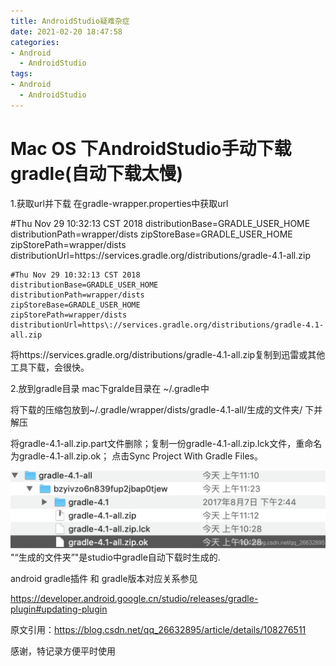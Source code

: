 ```yaml
---
title: AndroidStudio疑难杂症
date: 2021-02-20 18:47:58
categories:
- Android 
  - AndroidStudio
tags:
- Android 
  - AndroidStudio
---
```


# Mac OS 下AndroidStudio手动下载gradle(自动下载太慢)
<!--more-->
1.获取url并下载
在gradle-wrapper.properties中获取url

#Thu Nov 29 10:32:13 CST 2018
distributionBase=GRADLE_USER_HOME
distributionPath=wrapper/dists
zipStoreBase=GRADLE_USER_HOME
zipStorePath=wrapper/dists
distributionUrl=https\://services.gradle.org/distributions/gradle-4.1-all.zip
```
#Thu Nov 29 10:32:13 CST 2018
distributionBase=GRADLE_USER_HOME
distributionPath=wrapper/dists
zipStoreBase=GRADLE_USER_HOME
zipStorePath=wrapper/dists
distributionUrl=https\://services.gradle.org/distributions/gradle-4.1-all.zip

```
将https://services.gradle.org/distributions/gradle-4.1-all.zip复制到迅雷或其他工具下载，会很快。

2.放到gradle目录
mac下gralde目录在 ~/.gradle中

将下载的压缩包放到~/.gradle/wrapper/dists/gradle-4.1-all/生成的文件夹/ 下并解压

将gradle-4.1-all.zip.part文件删除；复制一份gradle-4.1-all.zip.lck文件，重命名为gradle-4.1-all.zip.ok；
点击Sync Project With Gradle Files。

![image-20210220185056937](AndroidStudio疑难杂症/image-20210220185056937.png)"“生成的文件夹”"是studio中gradle自动下载时生成的.

android gradle插件 和 gradle版本对应关系参见

https://developer.android.google.cn/studio/releases/gradle-plugin#updating-plugin

原文引用：https://blog.csdn.net/qq_26632895/article/details/108276511

感谢，特记录方便平时使用